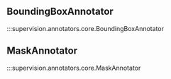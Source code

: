 ## BoundingBoxAnnotator

:::supervision.annotators.core.BoundingBoxAnnotator

## MaskAnnotator

:::supervision.annotators.core.MaskAnnotator
